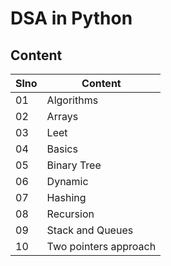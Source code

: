 # DSA in Python 

## Content
|Slno|Content|
|---|---|
|01|Algorithms|
|02|Arrays|
|03|Leet|
|04|Basics|
|05|Binary Tree|
|06|Dynamic|
|07|Hashing|
|08|Recursion|
|09|Stack and Queues|
|10|Two pointers approach|
